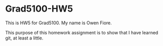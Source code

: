 # Grad5100-HW5
This is HW5 for Grad5100.  My name is Owen Fiore.

This purpose of this homework assignment is to show that I have learned git,
at least a little.
